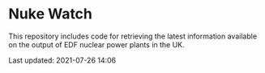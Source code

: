 # Nuke Watch

This repository includes code for retrieving the latest information available on the output of EDF nuclear power plants in the UK.

Last updated: 2021-07-26 14:06